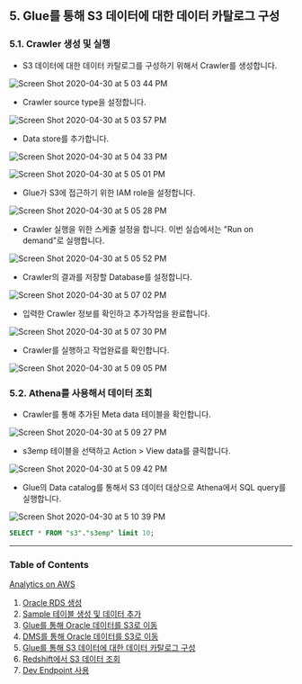 ## 5. Glue를 통해 S3 데이터에 대한 데이터 카탈로그 구성

### 5.1. Crawler 생성 및 실행  

* S3 데이터에 대한 데이터 카탈로그를 구성하기 위해서 Crawler를 생성합니다.  

![Screen Shot 2020-04-30 at 5 03 44 PM](https://user-images.githubusercontent.com/6407492/80687873-eb7a9c80-8b05-11ea-8138-863579ca897a.png)

* Crawler source type을 설정합니다.  

![Screen Shot 2020-04-30 at 5 03 57 PM](https://user-images.githubusercontent.com/6407492/80687957-0a792e80-8b06-11ea-88af-ce2e9c19d516.png)

* Data store를 추가합니다.  

![Screen Shot 2020-04-30 at 5 04 33 PM](https://user-images.githubusercontent.com/6407492/80688032-2aa8ed80-8b06-11ea-98ef-440d323ce6d8.png)

![Screen Shot 2020-04-30 at 5 05 01 PM](https://user-images.githubusercontent.com/6407492/80688084-3eecea80-8b06-11ea-8174-c02c34726531.png)

* Glue가 S3에 접근하기 위한 IAM role을 설정합니다. 

![Screen Shot 2020-04-30 at 5 05 28 PM](https://user-images.githubusercontent.com/6407492/80688196-6774e480-8b06-11ea-9369-b697d96a1df4.png)

* Crawler 실행을 위한 스케줄 설정을 합니다. 이번 실습에서는 "Run on demand"로 실행합니다.

![Screen Shot 2020-04-30 at 5 05 52 PM](https://user-images.githubusercontent.com/6407492/80688412-b15dca80-8b06-11ea-9a62-2913508699ba.png)

* Crawler의 결과를 저장할 Database를 설정합니다. 

![Screen Shot 2020-04-30 at 5 07 02 PM](https://user-images.githubusercontent.com/6407492/80688451-c3d80400-8b06-11ea-8f4b-b16ae02a51d7.png)

* 입력한 Crawler 정보를 확인하고 추가작업을 완료합니다.

![Screen Shot 2020-04-30 at 5 07 30 PM](https://user-images.githubusercontent.com/6407492/80688488-d6ead400-8b06-11ea-82ab-7fa197bfe85a.png)

* Crawler를 실행하고 작업완료를 확인합니다.  

![Screen Shot 2020-04-30 at 5 09 05 PM](https://user-images.githubusercontent.com/6407492/80688602-07327280-8b07-11ea-8fed-2a793b7b53fb.png)

### 5.2. Athena를 사용해서 데이터 조회  

* Crawler를 통해 추가된 Meta data 테이블을 확인합니다.

![Screen Shot 2020-04-30 at 5 09 27 PM](https://user-images.githubusercontent.com/6407492/80688647-1addd900-8b07-11ea-8427-2ede9f30ac40.png)

* s3emp 테이블을 선택하고 Action > View data를 클릭합니다.  

![Screen Shot 2020-04-30 at 5 09 42 PM](https://user-images.githubusercontent.com/6407492/80688725-36e17a80-8b07-11ea-9b62-c0110fd0344c.png)

* Glue의 Data catalog를 통해서 S3 데이터 대상으로 Athena에서 SQL query를 실행합니다.   

![Screen Shot 2020-04-30 at 5 10 39 PM](https://user-images.githubusercontent.com/6407492/80688731-3943d480-8b07-11ea-8975-0998ad9b65c3.png)

```sql
SELECT * FROM "s3"."s3emp" limit 10;
```

---
### Table of Contents
[Analytics on AWS](README.md)
1. [Oracle RDS 생성](100.create_oracle_rds.md)
2. [Sample 테이블 생성 및 데이터 추가](200.load_sample_data.md)
3. [Glue를 통해 Oracle 데이터를 S3로 이동](300.migrate_data_through_glue.md)
4. [DMS를 통해 Oracle 데이터를 S3로 이동](400.migrate_data_through_dms.md)
5. [Glue를 통해 S3 데이터에 대한 데이터 카탈로그 구성](500.create_data_catalog.md)
6. [Redshift에서 S3 데이터 조회](600.select_s3_data_in_redshift.md)
7. [Dev Endpoint 사용](700.use_dev_endpoint.md)
